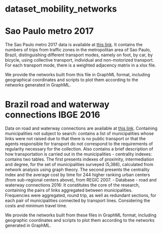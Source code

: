 # dataset_mobility_networks
 
# Sao Paulo metro 2017

The Sao Paulo metro 2017 data is available at [this link](https://www.metro.sp.gov.br/pesquisa-od/). It contains the numbers of trips from traffic zones in the metropolitan area of Sao Paulo, Brazil, distinguishing different transport modes, namely on foot, by car, by bicycle, using collective transport, individual and non-motorized transport. For each transport mode, there is a weighted adjacency matrix in a xlsx file. 

We provide the networks built from this file in GraphML format, including geographical coordinates and scripts to plot them according to the networks generated in GraphML.

# Brazil road and waterway connections IBGE 2016

Data on road and waterway connections are available at [this link](https://www.ibge.gov.br/geociencias/organizacao-do-territorio/redes-e-fluxos-geograficos/15794-rodoviarias-e-hidroviarias?=&t=downloads). Containing municipalities not subject to
search: contains a list of municipalities whose links were not raised due to that there is no public transport or that the agents responsible for transport do not correspond to the requirements of regularity necessary for the collection. Also contains a brief description of how transportation is carried out in the municipalities - centrality indexes: contains two tables. The first presents indexes of proximity, intermediation and degree, for the set of municipalities surveyed (5,386), calculated from network analysis using graph theory. The second presents the centrality index and the average cost by time for 244 higher ranking urban centers (from sub-regional centers above), from REGIC 2007. - Database - road and waterway connections 2016: It constitutes the core of the research, containing the pairs of links aggregated between municipalities. Frequencies were aggregated, round trip, as well as redundant sections, for each pair of municipalities connected by transport lines. Considering the costs and minimum travel time.

We provide the networks built from these files in GraphML format, including geographic coordinates and scripts to plot them according to the networks generated in GraphML.
